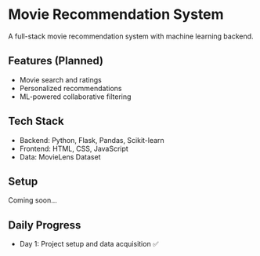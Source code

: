 # Movie Recommendation System

A full-stack movie recommendation system with machine learning backend.

## Features (Planned)
- Movie search and ratings
- Personalized recommendations
- ML-powered collaborative filtering

## Tech Stack
- Backend: Python, Flask, Pandas, Scikit-learn
- Frontend: HTML, CSS, JavaScript
- Data: MovieLens Dataset

## Setup
Coming soon...

## Daily Progress
- Day 1: Project setup and data acquisition ✅